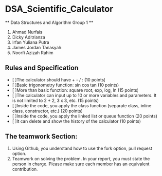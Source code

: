# DSA_Scientific_Calculator

** Data Structures and Algorithm Group 1 **
1. Ahmad Nurfais
2. Dicky Aditrianza
3. Irfan Yuliana Putra
4. James Jordan Tanasyah
5. Noorfi Azizah Rahim

## Rules and Specification 
- [ ]The calculator should have + - / :   (10 points)
- [ ]Basic trigonometry function: sin cos tan (10 points)
- [ ]More than basic function: square root, exp, log, ln (15 points)
- [ ]The calculator can input up to 10 or more variables and parameters. It is not limited to 2 + 2, 3 x 3, etc. (15 points)
- [ ]Inside the code, you apply the class function (separate class, inline class, constructor, etc.) (20 points)
- [ ]Inside the code, you apply the linked list or queue function (20 points)
- [ ]It can delete and show the history of the calculator (10 points)

## The teamwork Section: 
1. Using Github, you understand how to use the fork option, pull request option.
2. Teamwork on solving the problem. In your report, you must state the person in charge. Please make sure each member has an equivalent contribution.
